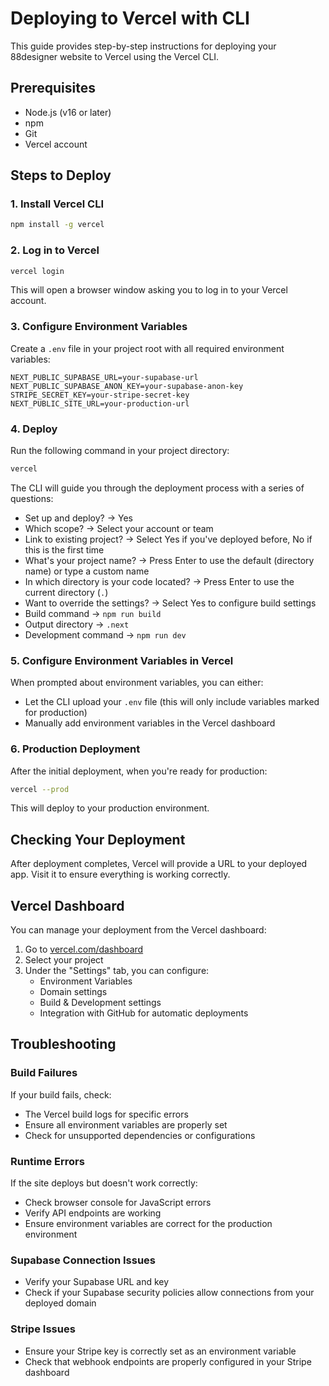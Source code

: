 # Deploying to Vercel with CLI

This guide provides step-by-step instructions for deploying your 88designer website to Vercel using the Vercel CLI.

## Prerequisites

- Node.js (v16 or later)
- npm
- Git
- Vercel account

## Steps to Deploy

### 1. Install Vercel CLI

```bash
npm install -g vercel
```

### 2. Log in to Vercel

```bash
vercel login
```

This will open a browser window asking you to log in to your Vercel account.

### 3. Configure Environment Variables

Create a `.env` file in your project root with all required environment variables:

```
NEXT_PUBLIC_SUPABASE_URL=your-supabase-url
NEXT_PUBLIC_SUPABASE_ANON_KEY=your-supabase-anon-key
STRIPE_SECRET_KEY=your-stripe-secret-key
NEXT_PUBLIC_SITE_URL=your-production-url
```

### 4. Deploy

Run the following command in your project directory:

```bash
vercel
```

The CLI will guide you through the deployment process with a series of questions:

- Set up and deploy? → Yes
- Which scope? → Select your account or team
- Link to existing project? → Select Yes if you've deployed before, No if this is the first time
- What's your project name? → Press Enter to use the default (directory name) or type a custom name
- In which directory is your code located? → Press Enter to use the current directory (`.`)
- Want to override the settings? → Select Yes to configure build settings
- Build command → `npm run build`
- Output directory → `.next`
- Development command → `npm run dev`

### 5. Configure Environment Variables in Vercel

When prompted about environment variables, you can either:

- Let the CLI upload your `.env` file (this will only include variables marked for production)
- Manually add environment variables in the Vercel dashboard

### 6. Production Deployment

After the initial deployment, when you're ready for production:

```bash
vercel --prod
```

This will deploy to your production environment.

## Checking Your Deployment

After deployment completes, Vercel will provide a URL to your deployed app. Visit it to ensure everything is working correctly.

## Vercel Dashboard

You can manage your deployment from the Vercel dashboard:

1. Go to [vercel.com/dashboard](https://vercel.com/dashboard)
2. Select your project
3. Under the "Settings" tab, you can configure:
   - Environment Variables
   - Domain settings
   - Build & Development settings
   - Integration with GitHub for automatic deployments

## Troubleshooting

### Build Failures

If your build fails, check:
- The Vercel build logs for specific errors
- Ensure all environment variables are properly set
- Check for unsupported dependencies or configurations

### Runtime Errors

If the site deploys but doesn't work correctly:
- Check browser console for JavaScript errors
- Verify API endpoints are working
- Ensure environment variables are correct for the production environment

### Supabase Connection Issues

- Verify your Supabase URL and key
- Check if your Supabase security policies allow connections from your deployed domain

### Stripe Issues

- Ensure your Stripe key is correctly set as an environment variable
- Check that webhook endpoints are properly configured in your Stripe dashboard 